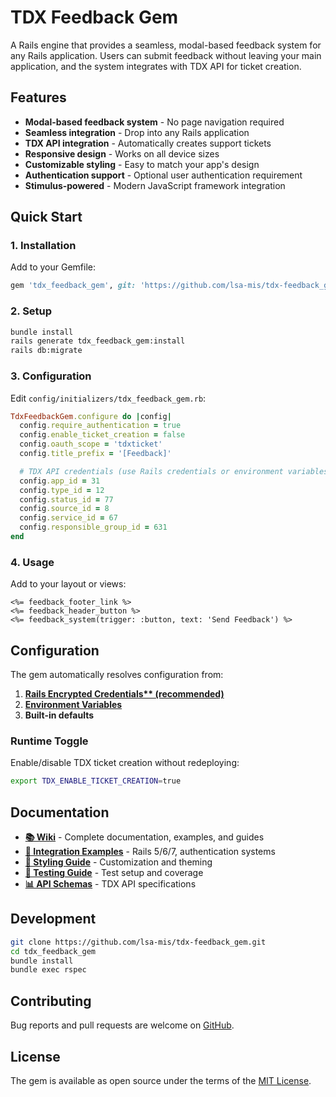 # TDX Feedback Gem

A Rails engine that provides a seamless, modal-based feedback system for any Rails application. Users can submit feedback without leaving your main application, and the system integrates with TDX API for ticket creation.

## Features

- **Modal-based feedback system** - No page navigation required
- **Seamless integration** - Drop into any Rails application
- **TDX API integration** - Automatically creates support tickets
- **Responsive design** - Works on all device sizes
- **Customizable styling** - Easy to match your app's design
- **Authentication support** - Optional user authentication requirement
- **Stimulus-powered** - Modern JavaScript framework integration

## Quick Start

### 1. Installation

Add to your Gemfile:

```ruby
gem 'tdx_feedback_gem', git: 'https://github.com/lsa-mis/tdx-feedback_gem.git'
```

### 2. Setup

```bash
bundle install
rails generate tdx_feedback_gem:install
rails db:migrate
```

### 3. Configuration

Edit `config/initializers/tdx_feedback_gem.rb`:

```ruby
TdxFeedbackGem.configure do |config|
  config.require_authentication = true
  config.enable_ticket_creation = false
  config.oauth_scope = 'tdxticket'
  config.title_prefix = '[Feedback]'

  # TDX API credentials (use Rails credentials or environment variables)
  config.app_id = 31
  config.type_id = 12
  config.status_id = 77
  config.source_id = 8
  config.service_id = 67
  config.responsible_group_id = 631
end
```

### 4. Usage

Add to your layout or views:

```erb
<%= feedback_footer_link %>
<%= feedback_header_button %>
<%= feedback_system(trigger: :button, text: 'Send Feedback') %>
```

## Configuration

The gem automatically resolves configuration from:
1. **[Rails Encrypted Credentials** (recommended)](https://github.com/lsa-mis/tdx-feedback_gem/wiki/Configuration-Guide#environment-specific-configuration)**
2. **[Environment Variables](https://github.com/lsa-mis/tdx-feedback_gem/wiki/Configuration-Guide#environment-variables)**
3. **Built-in defaults**

### Runtime Toggle

Enable/disable TDX ticket creation without redeploying:

```bash
export TDX_ENABLE_TICKET_CREATION=true
```

## Documentation

- **[📚 Wiki](https://github.com/lsa-mis/tdx-feedback_gem/wiki)** - Complete documentation, examples, and guides
- **[🔧 Integration Examples](https://github.com/lsa-mis/tdx-feedback_gem/wiki/Integration-Examples)** - Rails 5/6/7, authentication systems
- **[🎨 Styling Guide](https://github.com/lsa-mis/tdx-feedback_gem/wiki/Styling-and-Theming)** - Customization and theming
- **[🧪 Testing Guide](https://github.com/lsa-mis/tdx-feedback_gem/wiki/Testing-Guides)** - Test setup and coverage
- **[📊 API Schemas](https://github.com/lsa-mis/tdx-feedback_gem/wiki/API-Schemas)** - TDX API specifications

## Development

```bash
git clone https://github.com/lsa-mis/tdx-feedback_gem.git
cd tdx_feedback_gem
bundle install
bundle exec rspec
```

## Contributing

Bug reports and pull requests are welcome on [GitHub](https://github.com/lsa-mis/tdx-feedback_gem/issues).

## License

The gem is available as open source under the terms of the [MIT License](https://opensource.org/licenses/MIT).
